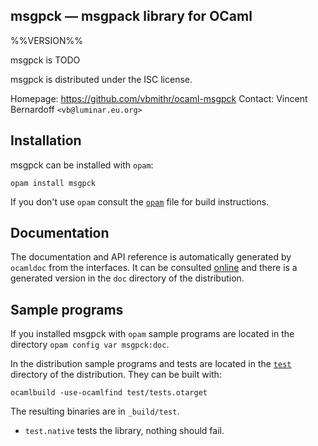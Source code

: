 msgpck — msgpack library for OCaml
-------------------------------------------------------------------------------
%%VERSION%%

msgpck is TODO

msgpck is distributed under the ISC license.

Homepage: https://github.com/vbmithr/ocaml-msgpck 
Contact: Vincent Bernardoff `<vb@luminar.eu.org>`

## Installation

msgpck can be installed with `opam`:

    opam install msgpck

If you don't use `opam` consult the [`opam`](msgpck.opam) file for build
instructions.

## Documentation

The documentation and API reference is automatically generated by
`ocamldoc` from the interfaces. It can be consulted [online][doc]
and there is a generated version in the `doc` directory of the
distribution.

[doc]: https://vbmithr.github.io/msgpck/doc

## Sample programs

If you installed msgpck with `opam` sample programs are located in
the directory `opam config var msgpck:doc`.

In the distribution sample programs and tests are located in the
[`test`](test) directory of the distribution. They can be built with:

    ocamlbuild -use-ocamlfind test/tests.otarget

The resulting binaries are in `_build/test`.

- `test.native` tests the library, nothing should fail.
